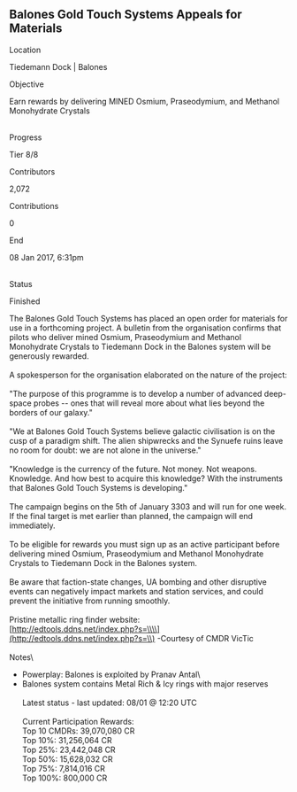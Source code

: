 ## Balones Gold Touch Systems Appeals for Materials

Location

Tiedemann Dock \| Balones

Objective

Earn rewards by delivering MINED Osmium, Praseodymium, and Methanol
Monohydrate Crystals

\
Progress

Tier 8/8

Contributors

2,072

Contributions

0

End

08 Jan 2017, 6:31pm

\
Status

Finished

The Balones Gold Touch Systems has placed an open order for materials
for use in a forthcoming project. A bulletin from the organisation
confirms that pilots who deliver mined Osmium, Praseodymium and Methanol
Monohydrate Crystals to Tiedemann Dock in the Balones system will be
generously rewarded.\
\
A spokesperson for the organisation elaborated on the nature of the
project:\
\
\"The purpose of this programme is to develop a number of advanced
deep-space probes -- ones that will reveal more about what lies beyond
the borders of our galaxy.\"\
\
\"We at Balones Gold Touch Systems believe galactic civilisation is on
the cusp of a paradigm shift. The alien shipwrecks and the Synuefe ruins
leave no room for doubt: we are not alone in the universe.\"\
\
\"Knowledge is the currency of the future. Not money. Not weapons.
Knowledge. And how best to acquire this knowledge? With the instruments
that Balones Gold Touch Systems is developing.\"\
\
The campaign begins on the 5th of January 3303 and will run for one
week. If the final target is met earlier than planned, the campaign will
end immediately.\
\
To be eligible for rewards you must sign up as an active participant
before delivering mined Osmium, Praseodymium and Methanol Monohydrate
Crystals to Tiedemann Dock in the Balones system.\
\
Be aware that faction-state changes, UA bombing and other disruptive
events can negatively impact markets and station services, and could
prevent the initiative from running smoothly.\
\
Pristine metallic ring finder website:\
[http://edtools.ddns.net/index.php?s=\\\\](http://edtools.ddns.net/index.php?s=\\)
-Courtesy of CMDR VicTic\
\
Notes\
- Powerplay: Balones is exploited by Pranav Antal\
- Balones system contains Metal Rich & Icy rings with major reserves\
\
Latest status - last updated: 08/01 @ 12:20 UTC\
\
Current Participation Rewards:\
Top 10 CMDRs: 39,070,080 CR\
Top 10%: 31,256,064 CR\
Top 25%: 23,442,048 CR\
Top 50%: 15,628,032 CR\
Top 75%: 7,814,016 CR\
Top 100%: 800,000 CR
